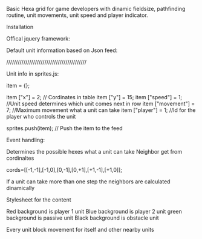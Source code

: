 Basic Hexa grid for game developers with dinamic fieldsize, pathfinding routine, unit movements, unit speed and player indicator.

Installation




Offical jquery framework:


<script src='jquery.js'></script>




Default unit information based on Json feed:


<script src='sprites.js'></script>



//////////////////////////////////////////



Unit info in sprites.js:

item = {};

item ["x"] = 2;                // Cordinates in table
item ["y"] = 15;
item ["speed"] = 1;             //Unit speed determines which unit comes next in row
item ["movement"] = 7;          //Maximum movement what a unit can take
item ["player"] = 1;            //Id for the player who controls the unit
        
        
sprites.push(item);	                   // Push the item to the feed











Event handling:

<script src='events.js'></script>


Determines the possible hexes what a unit can take
Neighbor get from cordinaltes  

cords=[[-1,-1],[-1,0],[0,-1],[0,+1],[+1,-1],[+1,0]];

If a unit can take more than one step the neighbors are calculated dinamically







Stylesheet for the content


<link rel="stylesheet" href="playfield.css">

Red background is player 1 unit
Blue background is player 2 unit
green background is passive unit
Black background is obstacle unit



Every unit block movement for itself and other nearby units
